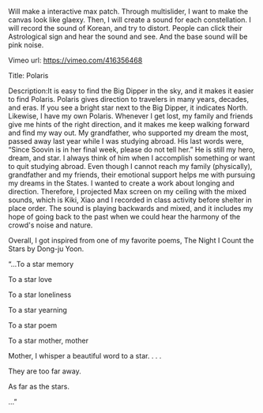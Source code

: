 
Will make a interactive max patch. Through multislider, I want to make the canvas look like glaexy. Then, I will create a sound for each constellation. I will record the sound of Korean, and try to distort. People can click their Astrological sign and hear the sound and see. And the base sound will be pink noise. 

Vimeo url: https://vimeo.com/416356468

Title: Polaris

Description:It is easy to find the Big Dipper in the sky, and it makes it easier to find Polaris. Polaris gives direction to travelers in many years, decades, and eras. If you see a bright star next to the Big Dipper, it indicates North. Likewise, I have my own Polaris. Whenever I get lost, my family and friends give me hints of the right direction, and it makes me keep walking forward and find my way out. 
My grandfather, who supported my dream the most, passed away last year while I was studying abroad. His last words were, “Since Soovin is in her final week, please do not tell her.” He is still my hero, dream, and star. I always think of him when I accomplish something or want to quit studying abroad. Even though I cannot reach my family (physically), grandfather and my friends, their emotional support helps me with pursuing my dreams in the States. I wanted to create a work about longing and direction. Therefore, I projected Max screen on my ceiling with the mixed sounds, which is Kiki, Xiao and I recorded in class activity before shelter in place order. The sound is playing backwards and mixed, and it includes my hope of going back to the past when we could hear the harmony of the crowd's noise and nature.

Overall, I got inspired from one of my favorite poems, The Night I Count the Stars by Dong-ju Yoon.

“...To a star memory

To a star love

To a star loneliness

To a star yearning

To a star poem

To a star mother, mother


 
Mother, I whisper a beautiful word to a star.
.
.
.

They are too far away.

As far as the stars.

…”

